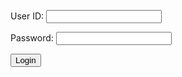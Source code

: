<form action="javascript:login_user()">
    <p><label>
        User ID:
        <input type="text" name="uid" id="uid" required="" />
    </label></p>
    <p><label>
        Password:
        <input type="password" name="password" id="password" required="" />
    </label></p>
    <p>
        <button>Login</button>
    </p>
</form>

<script>
    function check(){
      if (document.cookie.indexOf("jwt") >= 0) {
        window.location.href = "/indochina/";
      }
    }
    check();
    // prepare URL's to allow easy switch from deployment and localhost
    url = "https://everittcheng.tk"
    // url = "http://localhost:8195"

    const login_url = url + '/authenticate';


    function login_user(){
        const email1 = document.getElementById("uid").value;
        const password1 = document.getElementById("password").value;
        //Validate Password (must be 6-20 characters in len)
        //verifyPassword("click");
        const body = {
            email: document.getElementById("uid").value,
            password: document.getElementById("password").value,
        };
        const requestOptions = {
            method: 'POST',
            mode: 'cors', // no-cors, *cors, same-origin
            cache: 'no-cache', // *default, no-cache, reload, force-cache, only-if-cached
            credentials: 'include', // include, *same-origin, omit
            body: JSON.stringify(body),
            headers: {
                "content-type": "application/json",
            },
        };

        // URL for Create API
        // Fetch API call to the database to create a new user
        fetch(login_url, requestOptions)
            .then(response => {
                // trap error response from Web API
              if (!response.ok) {
                const errorMsg = 'Login error: ' + response.status;
                console.log(errorMsg);
                return;
                window.alert("incorrect login");
              }
              return response.text();
              window.alert("successfully logged in");
            })

            localStorage.setItem("email", email1);
            // .then(data => {
            //   try {
            //     const jsonData = JSON.parse(data);
            //     localStorage.setItem("jwt", jsonData.jwt);
            //   } catch (e) {
            //     console.error("Error parsing JSON response: ", e);
            //   }
            // })
            // .catch(error => {
            //   console.error("Error fetching data: ", error);
            // });
        
    }
        // Redirect to Database location
        
</script>